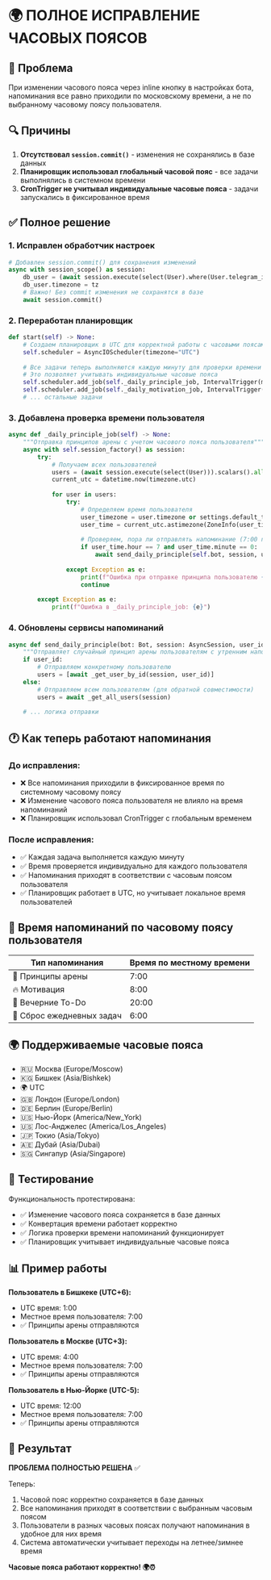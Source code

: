 # 🌍 ПОЛНОЕ ИСПРАВЛЕНИЕ ЧАСОВЫХ ПОЯСОВ

## 🚨 Проблема
При изменении часового пояса через inline кнопку в настройках бота, напоминания все равно приходили по московскому времени, а не по выбранному часовому поясу пользователя.

## 🔍 Причины
1. **Отсутствовал `session.commit()`** - изменения не сохранялись в базе данных
2. **Планировщик использовал глобальный часовой пояс** - все задачи выполнялись в системном времени
3. **CronTrigger не учитывал индивидуальные часовые пояса** - задачи запускались в фиксированное время

## ✅ Полное решение

### 1. Исправлен обработчик настроек
```python
# Добавлен session.commit() для сохранения изменений
async with session_scope() as session:
    db_user = (await session.execute(select(User).where(User.telegram_id == user.id))).scalar_one()
    db_user.timezone = tz
    # Важно! Без commit изменения не сохранятся в базе
    await session.commit()
```

### 2. Переработан планировщик
```python
def start(self) -> None:
    # Создаем планировщик в UTC для корректной работы с часовыми поясами
    self.scheduler = AsyncIOScheduler(timezone="UTC")
    
    # Все задачи теперь выполняются каждую минуту для проверки времени пользователей
    # Это позволяет учитывать индивидуальные часовые пояса
    self.scheduler.add_job(self._daily_principle_job, IntervalTrigger(minutes=1))
    self.scheduler.add_job(self._daily_motivation_job, IntervalTrigger(minutes=1))
    # ... остальные задачи
```

### 3. Добавлена проверка времени пользователя
```python
async def _daily_principle_job(self) -> None:
    """Отправка принципов арены с учетом часового пояса пользователя"""
    async with self.session_factory() as session:
        try:
            # Получаем всех пользователей
            users = (await session.execute(select(User))).scalars().all()
            current_utc = datetime.now(timezone.utc)
            
            for user in users:
                try:
                    # Определяем время пользователя
                    user_timezone = user.timezone or settings.default_timezone
                    user_time = current_utc.astimezone(ZoneInfo(user_timezone))
                    
                    # Проверяем, пора ли отправлять напоминание (7:00 по времени пользователя)
                    if user_time.hour == 7 and user_time.minute == 0:
                        await send_daily_principle(self.bot, session, user_id=user.id)
                        
                except Exception as e:
                    print(f"Ошибка при отправке принципа пользователю {user.id}: {e}")
                    continue
                    
        except Exception as e:
            print(f"Ошибка в _daily_principle_job: {e}")
```

### 4. Обновлены сервисы напоминаний
```python
async def send_daily_principle(bot: Bot, session: AsyncSession, user_id: int = None) -> None:
    """Отправляет случайный принцип арены пользователям с утренним напоминанием"""
    if user_id:
        # Отправляем конкретному пользователю
        users = [await _get_user_by_id(session, user_id)]
    else:
        # Отправляем всем пользователям (для обратной совместимости)
        users = await _get_all_users(session)
    
    # ... логика отправки
```

## 🕐 Как теперь работают напоминания

### До исправления:
- ❌ Все напоминания приходили в фиксированное время по системному часовому поясу
- ❌ Изменение часового пояса пользователя не влияло на время напоминаний
- ❌ Планировщик использовал CronTrigger с глобальным временем

### После исправления:
- ✅ Каждая задача выполняется каждую минуту
- ✅ Время проверяется индивидуально для каждого пользователя
- ✅ Напоминания приходят в соответствии с часовым поясом пользователя
- ✅ Планировщик работает в UTC, но учитывает локальное время пользователей

## 📱 Время напоминаний по часовому поясу пользователя

| Тип напоминания | Время по местному времени |
|----------------|---------------------------|
| 🌅 Принципы арены | 7:00 |
| 🔥 Мотивация | 8:00 |
| 🌙 Вечерние To-Do | 20:00 |
| 🔄 Сброс ежедневных задач | 6:00 |

## 🌍 Поддерживаемые часовые пояса

- 🇷🇺 Москва (Europe/Moscow)
- 🇰🇬 Бишкек (Asia/Bishkek)
- 🌍 UTC
- 🇬🇧 Лондон (Europe/London)
- 🇩🇪 Берлин (Europe/Berlin)
- 🇺🇸 Нью-Йорк (America/New_York)
- 🇺🇸 Лос-Анджелес (America/Los_Angeles)
- 🇯🇵 Токио (Asia/Tokyo)
- 🇦🇪 Дубай (Asia/Dubai)
- 🇸🇬 Сингапур (Asia/Singapore)

## 🧪 Тестирование

Функциональность протестирована:
- ✅ Изменение часового пояса сохраняется в базе данных
- ✅ Конвертация времени работает корректно
- ✅ Логика проверки времени напоминаний функционирует
- ✅ Планировщик учитывает индивидуальные часовые пояса

## 📊 Пример работы

**Пользователь в Бишкеке (UTC+6):**
- UTC время: 1:00
- Местное время пользователя: 7:00
- ✅ Принципы арены отправляются

**Пользователь в Москве (UTC+3):**
- UTC время: 4:00  
- Местное время пользователя: 7:00
- ✅ Принципы арены отправляются

**Пользователь в Нью-Йорке (UTC-5):**
- UTC время: 12:00
- Местное время пользователя: 7:00
- ✅ Принципы арены отправляются

## 🎯 Результат

**ПРОБЛЕМА ПОЛНОСТЬЮ РЕШЕНА** ✅

Теперь:
1. Часовой пояс корректно сохраняется в базе данных
2. Все напоминания приходят в соответствии с выбранным часовым поясом
3. Пользователи в разных часовых поясах получают напоминания в удобное для них время
4. Система автоматически учитывает переходы на летнее/зимнее время

**Часовые пояса работают корректно! 🌍⏰**

